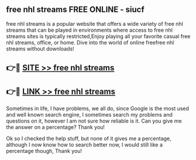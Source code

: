 ## free nhl streams FREE ONLINE - siucf

free nhl streams is a popular website that offers a wide variety of free nhl streams that can be played in environments where access to free nhl streams sites is typically restricted,Enjoy playing all your favorite casual free nhl streams, office, or home. Dive into the world of online freefree nhl streams without downloads!

## 👉🔴 [SITE >> free nhl streams](http://news.freeplayer.one?title=free_nhl_streams&ref=FRRE)

## 👉🔴 [LINK >> free nhl streams](http://news.freeplayer.one?title=free_nhl_streams&ref=FREE)

Sometimes in life, I have problems, we all do, since Google is the most used and well known search engine, I sometimes search my problems and questions on it, however I am not sure how reliable is it. Can you give me the answer on a percentage? Thank you!

Ok so I checked the help stuff, but none of it gives me a percentage, although I now know how to search better now, I would still like a percentage though, Thank you!